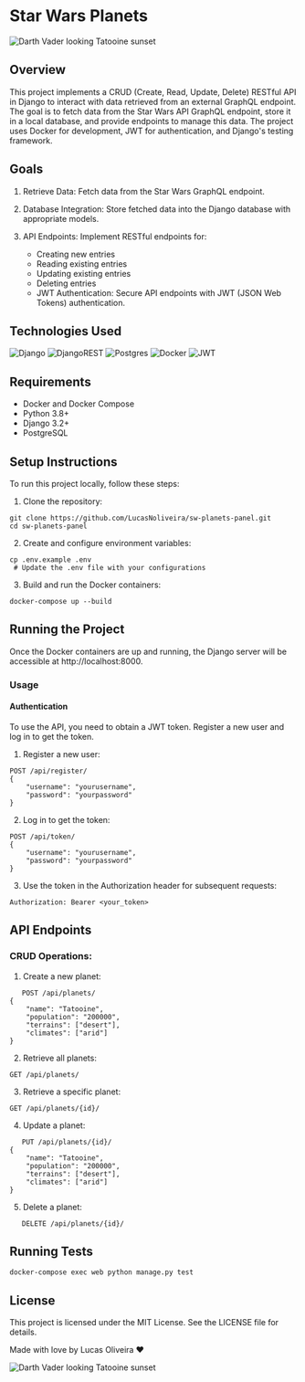 # Star Wars Planets

![Darth Vader looking Tatooine sunset](https://64.media.tumblr.com/9dc2e9cc2805063596f0153f3296df4e/tumblr_pp8bteVjQb1w4t7wqo2_540.gifv)

## Overview
This project implements a CRUD (Create, Read, Update, Delete) RESTful API in Django to interact with data retrieved from an external GraphQL endpoint. The goal is to fetch data from the Star Wars API GraphQL endpoint, store it in a local database, and provide endpoints to manage this data. The project uses Docker for development, JWT for authentication, and Django's testing framework.

## Goals

1. Retrieve Data: Fetch data from the Star Wars GraphQL endpoint.
   
2. Database Integration: Store fetched data into the Django database with appropriate models.
   
3. API Endpoints: Implement RESTful endpoints for:
   * Creating new entries
   * Reading existing entries
   * Updating existing entries
   * Deleting entries
   * JWT Authentication: Secure API endpoints with JWT (JSON Web Tokens) authentication.

## Technologies Used
![Django](https://img.shields.io/badge/django-%23092E20.svg?style=for-the-badge&logo=django&logoColor=white)
![DjangoREST](https://img.shields.io/badge/DJANGO-REST-ff1709?style=for-the-badge&logo=django&logoColor=white&color=ff1709&labelColor=gray)
![Postgres](https://img.shields.io/badge/postgres-%23316192.svg?style=for-the-badge&logo=postgresql&logoColor=white)
![Docker](https://img.shields.io/badge/docker-%230db7ed.svg?style=for-the-badge&logo=docker&logoColor=white)
![JWT](https://img.shields.io/badge/JWT-black?style=for-the-badge&logo=JSON%20web%20tokens)

## Requirements
* Docker and Docker Compose
* Python 3.8+
* Django 3.2+
* PostgreSQL

## Setup Instructions
To run this project locally, follow these steps:
1. Clone the repository:  
```
git clone https://github.com/LucasNoliveira/sw-planets-panel.git  
cd sw-planets-panel
```

2. Create and configure environment variables:  
```
cp .env.example .env
 # Update the .env file with your configurations
```

3. Build and run the Docker containers:  
```
docker-compose up --build
```

## Running the Project
Once the Docker containers are up and running, the Django server will be accessible at http://localhost:8000.

### Usage

#### Authentication
To use the API, you need to obtain a JWT token. Register a new user and log in to get the token.

1. Register a new user:
```
POST /api/register/
{
    "username": "yourusername",
    "password": "yourpassword"
}
```
2. Log in to get the token:
```
POST /api/token/
{
    "username": "yourusername",
    "password": "yourpassword"
}
```
3. Use the token in the Authorization header for subsequent requests:
```
Authorization: Bearer <your_token>
```

## API Endpoints

### CRUD Operations:
1. Create a new planet:

```
   POST /api/planets/
{
    "name": "Tatooine",
    "population": "200000",
    "terrains": ["desert"],
    "climates": ["arid"]
}
```
2. Retrieve all planets:
```
GET /api/planets/
```

3. Retrieve a specific planet:
```
GET /api/planets/{id}/
```

4. Update a planet:

```
   PUT /api/planets/{id}/
{
    "name": "Tatooine",
    "population": "200000",
    "terrains": ["desert"],
    "climates": ["arid"]
}
```
5. Delete a planet:
```
   DELETE /api/planets/{id}/
```

## Running Tests
```
docker-compose exec web python manage.py test
```

## License
This project is licensed under the MIT License. See the LICENSE file for details.

Made with love by Lucas Oliveira ❤️  

![Darth Vader looking Tatooine sunset](https://media0.giphy.com/media/v1.Y2lkPTc5MGI3NjExZzI5ZGZzZzczbGQwbGphaWk2YW80Z2M5Z3JsNmdlNG8zb3lxeG9nNiZlcD12MV9pbnRlcm5hbF9naWZfYnlfaWQmY3Q9Zw/l0K4k1O7RJSghST3a/giphy.webp)

